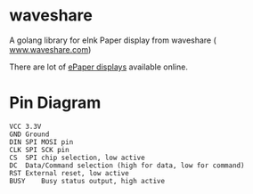 # waveshare
A golang library for eInk Paper display from waveshare ( www.waveshare.com)

There are lot of [ePaper displays](https://www.waveshare.com/product/modules/oleds-lcds/e-paper.htm) available online.

# Pin Diagram
```
VCC	3.3V
GND	Ground
DIN	SPI MOSI pin
CLK	SPI SCK pin
CS	SPI chip selection, low active
DC	Data/Command selection (high for data, low for command)
RST	External reset, low active
BUSY	Busy status output, high active
```
